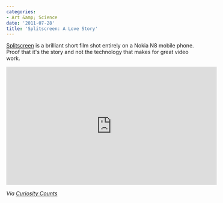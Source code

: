 ```yaml
---
categories:
- Art &amp; Science
date: '2011-07-28'
title: 'Splitscreen: A Love Story'
---
```


<a href="http://vimeo.com/25451551">Splitscreen</a> is a brilliant short film shot entirely on a Nokia N8 mobile phone. Proof that it's the story and not the technology that makes for great video work.

<iframe class="alignc" src="https://player.vimeo.com/video/25451551" width="560" height="315" frameborder="0"></iframe>

<em>Via <a href="http://curiositycounts.com/post/7035586944/splitscreen-a-love-story-lovely-short-film-shot">Curiosity Counts</a></em>